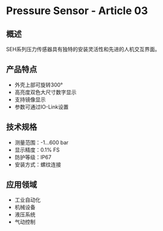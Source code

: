 # Pressure Sensor - Article 03

## 概述

SEH系列压力传感器具有独特的安装灵活性和先进的人机交互界面。

## 产品特点

- 外壳上部可旋转300°
- 高亮度双色大尺寸数字显示
- 支持镜像显示
- 参数可通过IO-Link设置

## 技术规格

- 测量范围：-1...600 bar
- 显示精度：0.1% FS
- 防护等级：IP67
- 安装方式：螺纹连接

## 应用领域

- 工业自动化
- 机械设备
- 液压系统
- 气动控制
